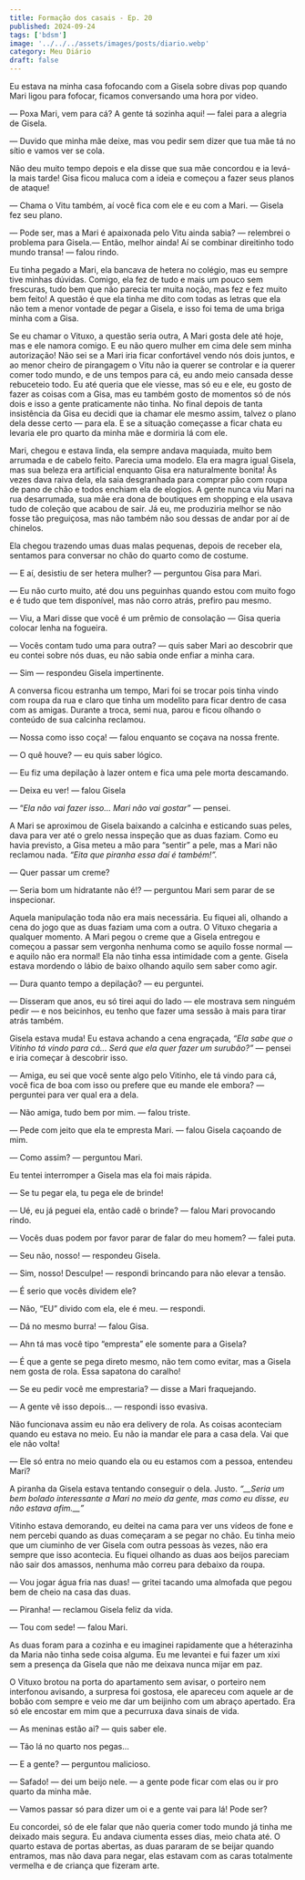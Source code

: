 ```yaml
---
title: Formação dos casais - Ep. 20
published: 2024-09-24
tags: ['bdsm']
image: '../../../assets/images/posts/diario.webp'
category: Meu Diário
draft: false
---
```

Eu estava na minha casa fofocando com a Gisela sobre divas pop quando Mari ligou para fofocar, ficamos conversando uma hora por video.

— Poxa Mari, vem para cá? A gente tá sozinha aqui! — falei para a alegria de Gisela.

— Duvido que minha mãe deixe, mas vou pedir sem dizer que tua mãe tá no sítio e vamos ver se cola.

Não deu muito tempo depois e ela disse que sua mãe concordou e ia levá-la mais tarde! Gisa ficou maluca com a ideia e começou a fazer seus planos de ataque!

— Chama o Vitu também, aí você fica com ele e eu com a Mari. — Gisela fez seu plano.

— Pode ser, mas a Mari é apaixonada pelo Vitu ainda sabia? — relembrei o problema para Gisela.— Então, melhor ainda! Aí se combinar direitinho todo mundo transa! — falou rindo.

Eu tinha pegado a Mari, ela bancava de hetera no colégio, mas eu sempre tive minhas dúvidas. Comigo, ela fez de tudo e mais um pouco sem frescuras, tudo bem que não parecia ter muita noção, mas fez e fez muito bem feito! A questão é que ela tinha me dito com todas as letras que ela não tem a menor vontade de pegar a Gisela, e isso foi tema de uma briga minha com a Gisa.

Se eu chamar o Vituxo, a questão seria outra, A Mari gosta dele até hoje, mas e ele namora comigo. E eu não quero mulher em cima dele sem minha autorização! Não sei se a Mari iria ficar confortável vendo nós dois juntos, e ao menor cheiro de pirangagem o Vitu não ia querer se controlar e ia querer comer todo mundo, e de uns tempos para cá, eu ando meio cansada desse rebuceteio todo. Eu até queria que ele viesse, mas só eu e ele, eu gosto de fazer as coisas com a Gisa, mas eu também gosto de momentos só de nós dois e isso a gente praticamente não tinha. No final depois de tanta insistência da Gisa eu decidi que ia chamar ele mesmo assim, talvez o plano dela desse certo — para ela. E se a situação começasse a ficar chata eu levaria ele pro quarto da minha mãe e dormiria lá com ele.

Mari, chegou e estava linda, ela sempre andava maquiada, muito bem arrumada e de cabelo feito. Parecia uma modelo. Ela era magra igual Gisela, mas sua beleza era artificial enquanto Gisa era naturalmente bonita! Às vezes dava raiva dela, ela saia desgranhada para comprar pão com roupa de pano de chão e todos enchiam ela de elogios. A gente nunca viu Mari na rua desarrumada, sua mãe era dona de boutiques em shopping e ela usava tudo de coleção que acabou de sair. Já eu, me produziria melhor se não fosse tão preguiçosa, mas não também não sou dessas de andar por aí de chinelos.

Ela chegou trazendo umas duas malas pequenas, depois de receber ela, sentamos para conversar no chão do quarto como de costume.

— E aí, desistiu de ser hetera mulher? — perguntou Gisa para Mari.

— Eu não curto muito, até dou uns peguinhas quando estou com muito fogo e é tudo que tem disponível, mas não corro atrás, prefiro pau mesmo.

— Viu, a Mari disse que você é um prêmio de consolação — Gisa queria colocar lenha na fogueira.

— Vocês contam tudo uma para outra? — quis saber Mari ao descobrir que eu contei sobre nós duas, eu não sabia onde enfiar a minha cara.

— Sim — respondeu Gisela impertinente.

A conversa ficou estranha um tempo, Mari foi se trocar pois tinha vindo com roupa da rua e claro que tinha um modelito para ficar dentro de casa com as amigas. Durante a troca, semi nua, parou e ficou olhando o conteúdo de sua calcinha reclamou.

— Nossa como isso coça! — falou enquanto se coçava na nossa frente.

— O quê houve? — eu quis saber lógico.

— Eu fiz uma depilação à lazer ontem e fica uma pele morta descamando.

— Deixa eu ver! — falou Gisela

— “_Ela não vai fazer isso… Mari não vai gostar” —_ pensei.

A Mari se aproximou de Gisela baixando a calcinha e esticando suas peles, dava para ver até o grelo nessa inspeção que as duas faziam. Como eu havia previsto, a Gisa meteu a mão para “sentir” a pele, mas a Mari não reclamou nada. _“Eita que piranha essa daí é também!”._

— Quer passar um creme?

— Seria bom um hidratante não é!? — perguntou Mari sem parar de se inspecionar.

Aquela manipulação toda não era mais necessária. Eu fiquei ali, olhando a cena do jogo que as duas faziam uma com a outra. O Vituxo chegaria a qualquer momento. A Mari pegou o creme que a Gisela entregou e começou a passar sem vergonha nenhuma como se aquilo fosse normal — e aquilo não era normal! Ela não tinha essa intimidade com a gente. Gisela estava mordendo o lábio de baixo olhando aquilo sem saber como agir.

— Dura quanto tempo a depilação? — eu perguntei.

— Disseram que anos, eu só tirei aqui do lado — ele mostrava sem ninguém pedir — e nos beicinhos, eu tenho que fazer uma sessão à mais para tirar atrás também.

Gisela estava muda! Eu estava achando a cena engraçada, _“Ela sabe que o Vitinho tá vindo para cá… Será que ela quer fazer um surubão?”_ — pensei e iria começar à descobrir isso.

— Amiga, eu sei que você sente algo pelo Vitinho, ele tá vindo para cá, você fica de boa com isso ou prefere que eu mande ele embora? — perguntei para ver qual era a dela.

— Não amiga, tudo bem por mim. — falou triste.

— Pede com jeito que ela te empresta Mari. — falou Gisela caçoando de mim.

— Como assim? — perguntou Mari.

Eu tentei interromper a Gisela mas ela foi mais rápida.

— Se tu pegar ela, tu pega ele de brinde!

— Ué, eu já peguei ela, então cadê o brinde? — falou Mari provocando rindo.

— Vocês duas podem por favor parar de falar do meu homem? — falei puta.

— Seu não, nosso! — respondeu Gisela.

— Sim, nosso! Desculpe! — respondi brincando para não elevar a tensão.

— É serio que vocês dividem ele?

— Não, “EU” divido com ela, ele é meu. — respondi.

— Dá no mesmo burra! — falou Gisa.

— Ahn tá mas você tipo “empresta” ele somente para a Gisela?

— É que a gente se pega direto mesmo, não tem como evitar, mas a Gisela nem gosta de rola. Essa sapatona do caralho!

— Se eu pedir você me emprestaria? — disse a Mari fraquejando.

— A gente vê isso depois… — respondi isso evasiva.

Não funcionava assim eu não era delivery de rola. As coisas aconteciam quando eu estava no meio. Eu não ia mandar ele para a casa dela. Vai que ele não volta!

— Ele só entra no meio quando ela ou eu estamos com a pessoa, entendeu Mari?

A piranha da Gisela estava tentando conseguir o dela. Justo. _“\_\_Seria um bem bolado interessante a Mari no meio da gente,_ _mas como eu disse, eu não estava afim.\_\_”_

Vitinho estava demorando, eu deitei na cama para ver uns vídeos de fone e nem percebi quando as duas começaram a se pegar no chão. Eu tinha meio que um ciuminho de ver Gisela com outra pessoas às vezes, não era sempre que isso acontecia. Eu fiquei olhando as duas aos beijos pareciam não sair dos amassos, nenhuma mão correu para debaixo da roupa.

— Vou jogar água fria nas duas! — gritei tacando uma almofada que pegou bem de cheio na casa das duas.

— Piranha! — reclamou Gisela feliz da vida.

— Tou com sede! — falou Mari.

As duas foram para a cozinha e eu imaginei rapidamente que a héterazinha da Maria não tinha sede coisa alguma. Eu me levantei e fui fazer um xixi sem a presença da Gisela que não me deixava nunca mijar em paz.

O Vituxo brotou na porta do apartamento sem avisar, o porteiro nem interfonou avisando, a surpresa foi gostosa, ele apareceu com aquele ar de bobão com sempre e veio me dar um beijinho com um abraço apertado. Era só ele encostar em mim que a pecurruxa dava sinais de vida.

— As meninas estão ai? — quis saber ele.

— Tão lá no quarto nos pegas…

— E a gente? — perguntou malicioso.

— Safado! — dei um beijo nele. — a gente pode ficar com elas ou ir pro quarto da minha mãe.

— Vamos passar só para dizer um oi e a gente vai para lá! Pode ser?

Eu concordei, só de ele falar que não queria comer todo mundo já tinha me deixado mais segura. Eu andava ciumenta esses dias, meio chata até. O quarto estava de portas abertas, as duas pararam de se beijar quando entramos, mas não dava para negar, elas estavam com as caras totalmente vermelha e de criança que fizeram arte.
